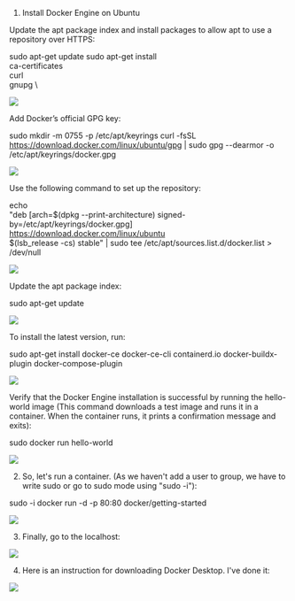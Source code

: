 1. Install Docker Engine on Ubuntu

Update the apt package index and install packages to allow apt to use a repository over HTTPS:

 sudo apt-get update
 sudo apt-get install \
    ca-certificates \
    curl \
    gnupg \

<img src="1st.png" width="" height=""/>

Add Docker’s official GPG key:

sudo mkdir -m 0755 -p /etc/apt/keyrings
curl -fsSL https://download.docker.com/linux/ubuntu/gpg | sudo gpg --dearmor -o /etc/apt/keyrings/docker.gpg

<img src="2nd.png" width="" height=""/>

Use the following command to set up the repository:

echo \
  "deb [arch=$(dpkg --print-architecture) signed-by=/etc/apt/keyrings/docker.gpg] https://download.docker.com/linux/ubuntu \
  $(lsb_release -cs) stable" | sudo tee /etc/apt/sources.list.d/docker.list > /dev/null
  
<img src="3rd.png" width="" height=""/>

Update the apt package index:

sudo apt-get update

<img src="4th.png" width="" height=""/>

To install the latest version, run:

sudo apt-get install docker-ce docker-ce-cli containerd.io docker-buildx-plugin docker-compose-plugin

<img src="5th.png" width="" height=""/>

Verify that the Docker Engine installation is successful by running the hello-world image (This command downloads a test image and runs it in a container. When the container runs, it prints a confirmation message and exits):

sudo docker run hello-world

<img src="6th.png" width="" height=""/>

2. So, let's run a container. (As we haven't add a user to group, we have to write sudo or go to sudo mode using "sudo -i"):

sudo -i
docker run -d -p 80:80 docker/getting-started

<img src="7th.png" width="" height=""/>

3. Finally, go to the localhost:

<img src="8th.png" width="" height=""/>

4. Here is an instruction for downloading Docker Desktop. I've done it:

<img src="9th.png" width="" height=""/>
